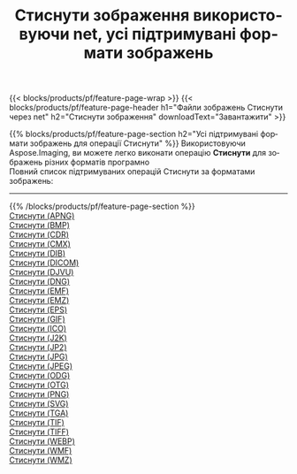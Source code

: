 ﻿---
title: Стиснути зображення використовуючи net, усі підтримувані формати зображень 
weight: 3920
url: /uk/net/compress 
lang: uk
langdirlevel: 2
locales: zh-hans,ja,it,ru,de,es,fr,nl,id,lt,pl,pt,vi,tr,ko,zh-hant,ar,hi,th,sv,cs,uk,he
description: Використовуючи Aspose.Imaging, ви можете легко Стиснути зображення використовуючи  net
---

{{< blocks/products/pf/feature-page-wrap >}}
{{< blocks/products/pf/feature-page-header h1="Файли зображень Стиснути через net" h2="Стиснути зображення" downloadText="Завантажити" >}}


{{% blocks/products/pf/feature-page-section  h2="Усі підтримувані формати зображень для операції Стиснути" %}}
Використовуючи Aspose.Imaging, ви можете легко виконати операцiю **Стиснути** для  зображень різних форматів програмно
<br/>
Повний список підтримуваних операцій Стиснути за форматами зображень:
<hr/>
{{% /blocks/products/pf/feature-page-section %}}
<div class="container-fluid productfamilypage bg-gray">
    <div class="convertypes bg-gray agp-content section">
        <div class="container">
		<div class="row other-converters">
		    <div class='col-md-2 other-converter remove-lp remove-rp'><a href="/imaging/uk/net/compress/apng" >Стиснути (APNG)</a></div><div class='col-md-2 other-converter remove-lp remove-rp'><a href="/imaging/uk/net/compress/bmp" >Стиснути (BMP)</a></div><div class='col-md-2 other-converter remove-lp remove-rp'><a href="/imaging/uk/net/compress/cdr" >Стиснути (CDR)</a></div><div class='col-md-2 other-converter remove-lp remove-rp'><a href="/imaging/uk/net/compress/cmx" >Стиснути (CMX)</a></div><div class='col-md-2 other-converter remove-lp remove-rp'><a href="/imaging/uk/net/compress/dib" >Стиснути (DIB)</a></div><div class='col-md-2 other-converter remove-lp remove-rp'><a href="/imaging/uk/net/compress/dicom" >Стиснути (DICOM)</a></div><div class='col-md-2 other-converter remove-lp remove-rp'><a href="/imaging/uk/net/compress/djvu" >Стиснути (DJVU)</a></div><div class='col-md-2 other-converter remove-lp remove-rp'><a href="/imaging/uk/net/compress/dng" >Стиснути (DNG)</a></div><div class='col-md-2 other-converter remove-lp remove-rp'><a href="/imaging/uk/net/compress/emf" >Стиснути (EMF)</a></div><div class='col-md-2 other-converter remove-lp remove-rp'><a href="/imaging/uk/net/compress/emz" >Стиснути (EMZ)</a></div><div class='col-md-2 other-converter remove-lp remove-rp'><a href="/imaging/uk/net/compress/eps" >Стиснути (EPS)</a></div><div class='col-md-2 other-converter remove-lp remove-rp'><a href="/imaging/uk/net/compress/gif" >Стиснути (GIF)</a></div><div class='col-md-2 other-converter remove-lp remove-rp'><a href="/imaging/uk/net/compress/ico" >Стиснути (ICO)</a></div><div class='col-md-2 other-converter remove-lp remove-rp'><a href="/imaging/uk/net/compress/j2k" >Стиснути (J2K)</a></div><div class='col-md-2 other-converter remove-lp remove-rp'><a href="/imaging/uk/net/compress/jp2" >Стиснути (JP2)</a></div><div class='col-md-2 other-converter remove-lp remove-rp'><a href="/imaging/uk/net/compress/jpg" >Стиснути (JPG)</a></div><div class='col-md-2 other-converter remove-lp remove-rp'><a href="/imaging/uk/net/compress/jpeg" >Стиснути (JPEG)</a></div><div class='col-md-2 other-converter remove-lp remove-rp'><a href="/imaging/uk/net/compress/odg" >Стиснути (ODG)</a></div><div class='col-md-2 other-converter remove-lp remove-rp'><a href="/imaging/uk/net/compress/otg" >Стиснути (OTG)</a></div><div class='col-md-2 other-converter remove-lp remove-rp'><a href="/imaging/uk/net/compress/png" >Стиснути (PNG)</a></div><div class='col-md-2 other-converter remove-lp remove-rp'><a href="/imaging/uk/net/compress/svg" >Стиснути (SVG)</a></div><div class='col-md-2 other-converter remove-lp remove-rp'><a href="/imaging/uk/net/compress/tga" >Стиснути (TGA)</a></div><div class='col-md-2 other-converter remove-lp remove-rp'><a href="/imaging/uk/net/compress/tif" >Стиснути (TIF)</a></div><div class='col-md-2 other-converter remove-lp remove-rp'><a href="/imaging/uk/net/compress/tiff" >Стиснути (TIFF)</a></div><div class='col-md-2 other-converter remove-lp remove-rp'><a href="/imaging/uk/net/compress/webp" >Стиснути (WEBP)</a></div><div class='col-md-2 other-converter remove-lp remove-rp'><a href="/imaging/uk/net/compress/wmf" >Стиснути (WMF)</a></div><div class='col-md-2 other-converter remove-lp remove-rp'><a href="/imaging/uk/net/compress/wmz" >Стиснути (WMZ)</a></div>
                </div>
        </div>
    </div>
</div>
<br/>
